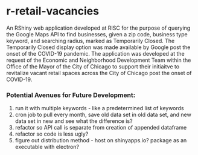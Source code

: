 # r-retail-vacancies

An RShiny web application developed at RISC for the purpose of querying the Google Maps API to find businesses, given a zip code, business type keyword, and searching radius, marked as Temporarily Closed. The Temporarily Closed display option was made available by Google post the onset of the COVID-19 pandemic. The application was developed at the request of the Economic and Neighborhood Development Team within the Office of the Mayor of the City of Chicago to support their initiaitve to revitalize vacant retail spaces across the City of Chicago post the onset of COVID-19.

### Potential Avenues for Future Development:

1. run it with multiple keywords - like a predetermined list of keywords
2. cron job to pull every month, save old data set in old data set, and new data set in new and see what the difference is?
3. refactor so API call is separate from creation of appended dataframe
4. refactor so code is less ugly?
5. figure out distribution method - host on shinyapps.io? package as an executable with electron?
